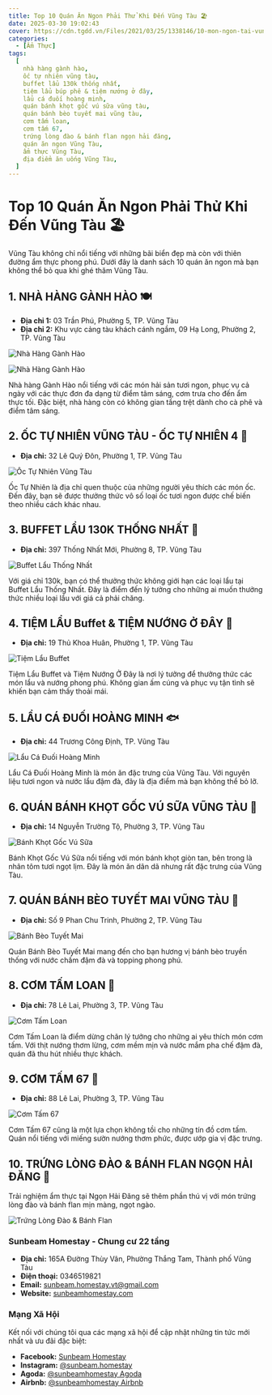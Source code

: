 ```yaml
---
title: Top 10 Quán Ăn Ngon Phải Thử Khi Đến Vũng Tàu 🏖️
date: 2025-03-30 19:02:43
cover: https://cdn.tgdd.vn/Files/2021/03/25/1338146/10-mon-ngon-tai-vung-tau-ma-ban-nhat-dinh-phai-thu-202201031535002554.jpg
categories:
  - [Ẩm Thực]
tags:
  [
    nhà hàng gành hào,
    ốc tự nhiên vũng tàu,
    buffet lẩu 130k thống nhất,
    tiệm lẩu búp phê & tiệm nướng ở đây,
    lẩu cá đuối hoàng minh,
    quán bánh khọt gốc vú sữa vũng tàu,
    quán bánh bèo tuyết mai vũng tàu,
    cơm tấm loan,
    cơm tấm 67,
    trứng lòng đào & bánh flan ngọn hải đăng,
    quán ăn ngon Vũng Tàu,
    ẩm thực Vũng Tàu,
    địa điểm ăn uống Vũng Tàu,
  ]
---
```


# Top 10 Quán Ăn Ngon Phải Thử Khi Đến Vũng Tàu 🏖️

Vũng Tàu không chỉ nổi tiếng với những bãi biển đẹp mà còn với thiên đường ẩm thực phong phú. Dưới đây là danh sách 10 quán ăn ngon mà bạn không thể bỏ qua khi ghé thăm Vũng Tàu.

## 1. NHÀ HÀNG GÀNH HÀO 🍽️

- **Địa chỉ 1:** 03 Trần Phú, Phường 5, TP. Vũng Tàu
- **Địa chỉ 2:** Khu vực cảng tàu khách cánh ngầm, 09 Hạ Long, Phường 2, TP. Vũng Tàu

![Nhà Hàng Gành Hào](https://ganhhao.com.vn/wp-content/uploads/2018/01/canh_ganh_hao.jpg "Nhà Hàng Gành Hào 1")

![Nhà Hàng Gành Hào](https://www.dulichthienthai.com/wp-content/uploads/2023/09/nha-hang-ganh-hao-2.jpg "Nhà Hàng Gành Hào 2")

Nhà hàng Gành Hào nổi tiếng với các món hải sản tươi ngon, phục vụ cả ngày với các thực đơn đa dạng từ điểm tâm sáng, cơm trưa cho đến ẩm thực tối. Đặc biệt, nhà hàng còn có không gian tầng trệt dành cho cà phê và điểm tâm sáng.

## 2. ỐC TỰ NHIÊN VŨNG TÀU - ỐC TỰ NHIÊN 4 🦪

- **Địa chỉ:** 32 Lê Quý Đôn, Phường 1, TP. Vũng Tàu

![Ốc Tự Nhiên Vũng Tàu](https://static.riviu.co/image/2020/11/30/1a3f7973398b96cafeceeeac167c9759_output.jpeg "Ốc Tự Nhiên Vũng Tàu")

Ốc Tự Nhiên là địa chỉ quen thuộc của những người yêu thích các món ốc. Đến đây, bạn sẽ được thưởng thức vô số loại ốc tươi ngon được chế biến theo nhiều cách khác nhau.

## 3. BUFFET LẨU 130K THỐNG NHẤT 🍲

- **Địa chỉ:** 397 Thống Nhất Mới, Phường 8, TP. Vũng Tàu

![Buffet Lẩu Thống Nhất](https://i.ibb.co/VgtTRWV/287507851-5167674866656989-117525869938845327-n.jpg "Buffet Lẩu Thống Nhất")

Với giá chỉ 130k, bạn có thể thưởng thức không giới hạn các loại lẩu tại Buffet Lẩu Thống Nhất. Đây là điểm đến lý tưởng cho những ai muốn thưởng thức nhiều loại lẩu với giá cả phải chăng.

## 4. TIỆM LẨU Buffet & TIỆM NƯỚNG Ở ĐÂY 🍢

- **Địa chỉ:** 19 Thủ Khoa Huân, Phường 1, TP. Vũng Tàu

![Tiệm Lẩu Buffet](https://i.ibb.co/C86pN8j/344335590-751878533074457-8087531941779890824-n.jpg "Tiệm Lẩu Buffet")

Tiệm Lẩu Buffet và Tiệm Nướng Ở Đây là nơi lý tưởng để thưởng thức các món lẩu và nướng phong phú. Không gian ấm cúng và phục vụ tận tình sẽ khiến bạn cảm thấy thoải mái.

## 5. LẨU CÁ ĐUỐI HOÀNG MINH 🐟

- **Địa chỉ:** 44 Trương Công Định, TP. Vũng Tàu

![Lẩu Cá Đuối Hoàng Minh](https://mia.vn/media/uploads/blog-du-lich/thuong-thuc-dac-san-binh-dan-tai-nha-hang-lau-ca-duoi-truong-cong-dinh-1-1633971708.jpg "Lẩu Cá Đuối Hoàng Minh")

Lẩu Cá Đuối Hoàng Minh là món ăn đặc trưng của Vũng Tàu. Với nguyên liệu tươi ngon và nước lẩu đậm đà, đây là địa điểm mà bạn không thể bỏ lỡ.

## 6. QUÁN BÁNH KHỌT GỐC VÚ SỮA VŨNG TÀU 🥞

- **Địa chỉ:** 14 Nguyễn Trường Tộ, Phường 3, TP. Vũng Tàu

![Bánh Khọt Gốc Vú Sữa](https://cdn.alongwalk.info/vn/wp-content/uploads/2022/06/22025658/image-banh-khot-vung-tau-o-dau-ngon-nhi-chia-se-12-quan-banh-khot-ngon-o-vung-tau-165581621882308.png "Bánh Khọt Gốc Vú Sữa")

Bánh Khọt Gốc Vú Sữa nổi tiếng với món bánh khọt giòn tan, bên trong là nhân tôm tươi ngọt lịm. Đây là món ăn dân dã nhưng rất đặc trưng của Vũng Tàu.

## 7. QUÁN BÁNH BÈO TUYẾT MAI VŨNG TÀU 🍛

- **Địa chỉ:** Số 9 Phan Chu Trinh, Phường 2, TP. Vũng Tàu

![Bánh Bèo Tuyết Mai](https://media-cdn.tripadvisor.com/media/photo-s/09/eb/d2/a0/tuyet-mai-vung-tau.jpg "Bánh Bèo Tuyết Mai")

Quán Bánh Bèo Tuyết Mai mang đến cho bạn hương vị bánh bèo truyền thống với nước chấm đậm đà và topping phong phú.

## 8. CƠM TẤM LOAN 🍚

- **Địa chỉ:** 78 Lê Lai, Phường 3, TP. Vũng Tàu

![Cơm Tấm Loan](https://i.ibb.co/JpVzX9P/295624877-108635018597669-5343562745175075935-n.jpg "Cơm Tấm Loan")

Cơm Tấm Loan là điểm dừng chân lý tưởng cho những ai yêu thích món cơm tấm. Với thịt nướng thơm lừng, cơm mềm mịn và nước mắm pha chế đậm đà, quán đã thu hút nhiều thực khách.

## 9. CƠM TẤM 67 🍖

- **Địa chỉ:** 88 Lê Lai, Phường 3, TP. Vũng Tàu

![Cơm Tấm 67](https://ticovilla.com/wp-content/uploads/2022/09/Com-tam-Vung-Tau-3.jpg "Cơm Tấm 67")

Cơm Tấm 67 cũng là một lựa chọn không tồi cho những tín đồ cơm tấm. Quán nổi tiếng với miếng sườn nướng thơm phức, được ướp gia vị đặc trưng.

## 10. TRỨNG LÒNG ĐÀO & BÁNH FLAN NGỌN HẢI ĐĂNG 🍮

Trải nghiệm ẩm thực tại Ngọn Hải Đăng sẽ thêm phần thú vị với món trứng lòng đào và bánh flan mịn màng, ngọt ngào.

![Trứng Lòng Đào & Bánh Flan](https://vungtaureview.vn/attachments/a215253e-6d36-4018-9c63-6f84208b4fb3-jpeg.5214/ "Trứng Lòng Đào & Bánh Flan")

### Sunbeam Homestay - Chung cư 22 tầng

- **Địa chỉ:** 165A Đường Thùy Vân, Phường Thắng Tam, Thành phố Vũng Tàu
- **Điện thoại:** 0346519821
- **Email:** sunbeam.homestay.vt@gmail.com
- **Website:** [sunbeamhomestay.com](http://sunbeamhomestay.com)

### Mạng Xã Hội

Kết nối với chúng tôi qua các mạng xã hội để cập nhật những tin tức mới nhất và ưu đãi đặc biệt:

- **Facebook:** [Sunbeam Homestay](http://www.facebook.com/sunbeamhomestay)
- **Instagram:** [@sunbeam.homestay](https://www.instagram.com/sunbeam.homestay)
- **Agoda:** [@sunbeamhomestay Agoda](https://www.agoda.com/vi-vn/seaview-50m-from-beach-2-bedrooms-bluesea/hotel/vung-tau-vn.html?ds=kJ0zn2gFOIAcm%2FzB)
- **Airbnb:** [@sunbeamhomestay Airbnb](https://airbnb.com/h/sunbeam-homestay)
